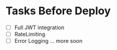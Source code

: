 # Tasks Before Deploy

- [ ] Full JWT integration
- [ ] RateLimiting
- [ ] Error Logging
... more soon
